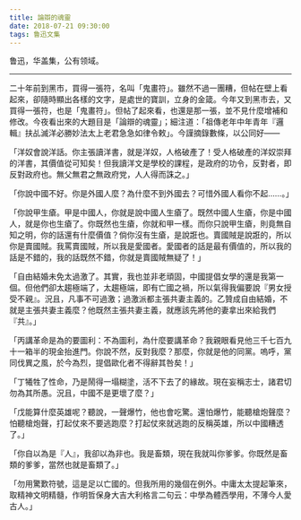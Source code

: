 ```yaml
---
title: 論辯的魂靈
date: 2018-07-21 09:30:00
tags: 鲁迅文集
---
```


鲁迅，华盖集，公有领域。

----------

二十年前到黑市，買得一張符，名叫「鬼畫符」。雖然不過一團糟，但帖在壁上看起來，卻隨時顯出各樣的文字，是處世的寶訓，立身的金箴。今年又到黑市去，又買得一張符，也是「鬼畫符」。但帖了起來看，也還是那一張，並不見什麼增補和修改。今夜看出來的大題目是「論辯的魂靈」；細注道：「祖傳老年中年青年『邏輯』扶乩滅洋必勝妙法太上老君急急如律令敕」。今謹摘錄數條，以公同好——

「洋奴會說洋話。你主張讀洋書，就是洋奴，人格破產了！受人格破產的洋奴崇拜的洋書，其價值從可知矣！但我讀洋文是學校的課程，是政府的功令，反對者，即反對政府也。無父無君之無政府党，人人得而誅之。」

「你說中國不好。你是外國人麼？為什麼不到外國去？可惜外國人看你不起……。」

「你說甲生瘡。甲是中國人，你就是說中國人生瘡了。既然中國人生瘡，你是中國人，就是你也生瘡了。你既然也生瘡，你就和甲一樣。而你只說甲生瘡，則竟無自知之明，你的話還有什麼價值？倘你沒有生瘡，是說誑也。賣國賊是說誑的，所以你是賣國賊。我罵賣國賊，所以我是愛國者。愛國者的話是最有價值的，所以我的話是不錯的，我的話既然不錯，你就是賣國賊無疑了！」

「自由結婚未免太過激了。其實，我也並非老頑固，中國提倡女學的還是我第一個。但他們卻太趨極端了，太趨極端，即有亡國之禍，所以氣得我偏要說『男女授受不親』。況且，凡事不可過激；過激派都主張共妻主義的。乙贊成自由結婚，不就是主張共妻主義麼？他既然主張共妻主義，就應該先將他的妻拿出來給我們『共』。」

「丙講革命是為的要圖利：不為圖利，為什麼要講革命？我親眼看見他三千七百九十一箱半的現金抬進門。你說不然，反對我麼？那麼，你就是他的同黨。嗚呼，黨同伐異之風，於今為烈，提倡歐化者不得辭其咎矣！」

「丁犧牲了性命，乃是鬧得一塌糊塗，活不下去了的緣故。現在妄稱志士，諸君切勿為其所愚。況且，中國不是更壞了麼？」

「戊能算什麼英雄呢？聽說，一聲爆竹，他也會吃驚。還怕爆竹，能聽槍炮聲麼？怕聽槍炮聲，打起仗來不要逃跑麼？打起仗來就逃跑的反稱英雄，所以中國糟透了。」

「你自以為是『人』，我卻以為非也。我是畜類，現在我就叫你爹爹。你既然是畜類的爹爹，當然也就是畜類了。」

「勿用驚歎符號，這是足以亡國的。但我所用的幾個在例外。中庸太太提起筆來，取精神文明精髓，作明哲保身大吉大利格言二句云：中學為體西學用，不薄今人愛古人。」
